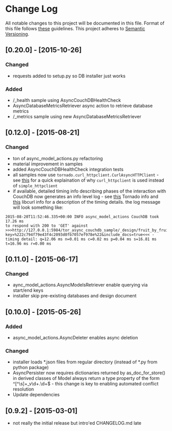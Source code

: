 # Change Log
All notable changes to this project will be documented in this file.
Format of this file follows [these](http://keepachangelog.com/) guidelines.
This project adheres to [Semantic Versioning](http://semver.org/).

## [0.20.0] - [2015-10-26]

### Changed
- requests added to setup.py so DB installer just works

### Added
- /_health sample using AsyncCouchDBHealthCheck
- AsyncDatabaseMetricsRetriever async action to retrieve database metrics
- /_metrics sample using new AsyncDatabaseMetricsRetriever

## [0.12.0] - [2015-08-21]

### Changed
- ton of async_model_actions.py refactoring
- material improvement in samples
- added AsyncCouchDBHealthCheck integration tests
- all samples now use ```tornado.curl_httpclient.CurlAsyncHTTPClient``` - see
[this](http://tornado.readthedocs.org/en/latest/httpclient.html) for a quick
explaination of why ```curl_httpclient``` is used instead of ```simple_httpclient```
- if available, detailed timing info describing phases of the interaction
with CouchDB now generates an info level log - see
[this](http://tornado.readthedocs.org/en/latest/httpclient.html#response-objects)
Tornado info and [this](http://curl.haxx.se/libcurl/c/curl_easy_getinfo.html#TIMES)
libcurl info for a description of the timing details. the log message will look
something like:

```
2015-08-20T11:52:46.335+00:00 INFO async_model_actions CouchDB took 17.26 ms
to respond with 200 to 'GET' against >>>http://127.0.0.1:5984/tor_async_couchdb_sample/_design/fruit_by_fruit_id/_view/fruit_by_fruit_id?key=%222c794f79e43f4c2093d0fb7057ef978e%22&include_docs=true<<< -
timing detail: q=12.06 ms n=0.01 ms c=0.02 ms p=0.04 ms s=16.81 ms t=16.96 ms r=0.00 ms
```

## [0.11.0] - [2015-06-17]

### Changed
- aync_model_actions.AsyncModelsRetriever enable querying via start/end keys
- installer skip pre-existing databases and design document

## [0.10.0] - [2015-05-26]
### Added
- async_model_actions.AsyncDeleter enables async deletion

### Changed
- installer loads *.json files from regular directory (instead of *.py from
  python package)
- AsyncPersister now requires dictionaries returned by as_doc_for_store()
  in derived classes of Model always return a type property of the form
  ^[^\s]+_v\d+\.\d+$ - this change is key to enabling automated conflict
  resolution
- Update dependencies

## [0.9.2] - [2015-03-01]
- not really the initial release but intro'ed CHANGELOG.md late
